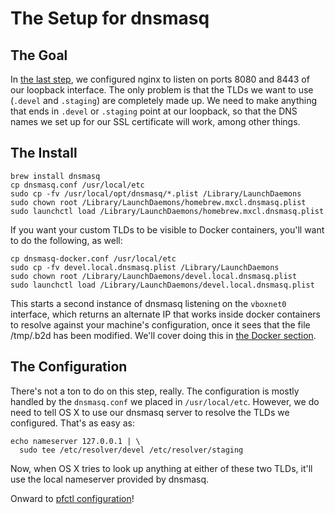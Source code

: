 # The Setup for dnsmasq

## The Goal

In [the last step](../01_nginx/), we configured nginx to listen on ports 8080
and 8443 of our loopback interface. The only problem is that the TLDs we want
to use (`.devel` and `.staging`) are completely made up. We need to make
anything that ends in `.devel` or `.staging` point at our loopback, so that
the DNS names we set up for our SSL certificate will work, among other things.

## The Install

    brew install dnsmasq
    cp dnsmasq.conf /usr/local/etc
    sudo cp -fv /usr/local/opt/dnsmasq/*.plist /Library/LaunchDaemons
    sudo chown root /Library/LaunchDaemons/homebrew.mxcl.dnsmasq.plist
    sudo launchctl load /Library/LaunchDaemons/homebrew.mxcl.dnsmasq.plist

If you want your custom TLDs to be visible to Docker containers, you'll want to
do the following, as well:

    cp dnsmasq-docker.conf /usr/local/etc
    sudo cp -fv devel.local.dnsmasq.plist /Library/LaunchDaemons
    sudo chown root /Library/LaunchDaemons/devel.local.dnsmasq.plist
    sudo launchctl load /Library/LaunchDaemons/devel.local.dnsmasq.plist

This starts a second instance of dnsmasq listening on the `vboxnet0` interface,
which returns an alternate IP that works inside docker containers to resolve
against your machine's configuration, once it sees that the file /tmp/.b2d has
been modified. We'll cover doing this in [the Docker section](../05_docker/).

## The Configuration

There's not a ton to do on this step, really. The configuration is mostly
handled by the `dnsmasq.conf` we placed in `/usr/local/etc`. However, we do need
to tell OS X to use our dnsmasq server to resolve the TLDs we configured. That's
as easy as:

    echo nameserver 127.0.0.1 | \
      sudo tee /etc/resolver/devel /etc/resolver/staging

Now, when OS X tries to look up anything at either of these two TLDs, it'll use
the local nameserver provided by dnsmasq.

Onward to [pfctl configuration](../03_pfctl/)!
